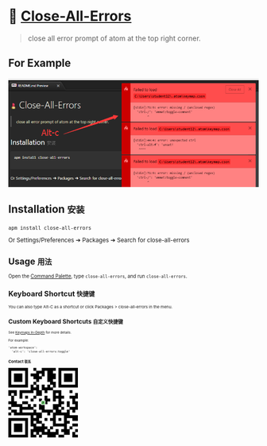 # :lipstick: [Close-All-Errors](https://github.com/phpvar/close-all-errors)

> close all error prompt of atom at the top right corner.

## For Example
![error prompt](https://raw.githubusercontent.com/phpvar/close-all-errors/master/raw/master/images/close_all_errors.png "error prompt")

## Installation <small>安装
```
apm install close-all-errors

```
Or Settings/Preferences ➔ Packages ➔ Search for close-all-errors

## Usage <small>用法
Open the [Command Palette](https://github.com/atom/command-palette), type `close-all-errors`, and run `close-all-errors`.

## Keyboard Shortcut <small>快捷键
You can also type Alt-C as a shortcut or click Packages > close-all-errors in the menu.

## Custom Keyboard Shortcuts <small>自定义快捷键

See [Keymaps In-Depth](https://atom.io/docs/latest/behind-atom-keymaps-in-depth) for more details.

For example:

```
'atom-workspace':
  'alt-c': 'close-all-errors:toggle'
```


### Contact <small>联系

[![phpvar](https://raw.githubusercontent.com/phpvar/close-all-errors/master/raw/master/images/phpvar.png)](http://www.phpvar.com "phpvar")

